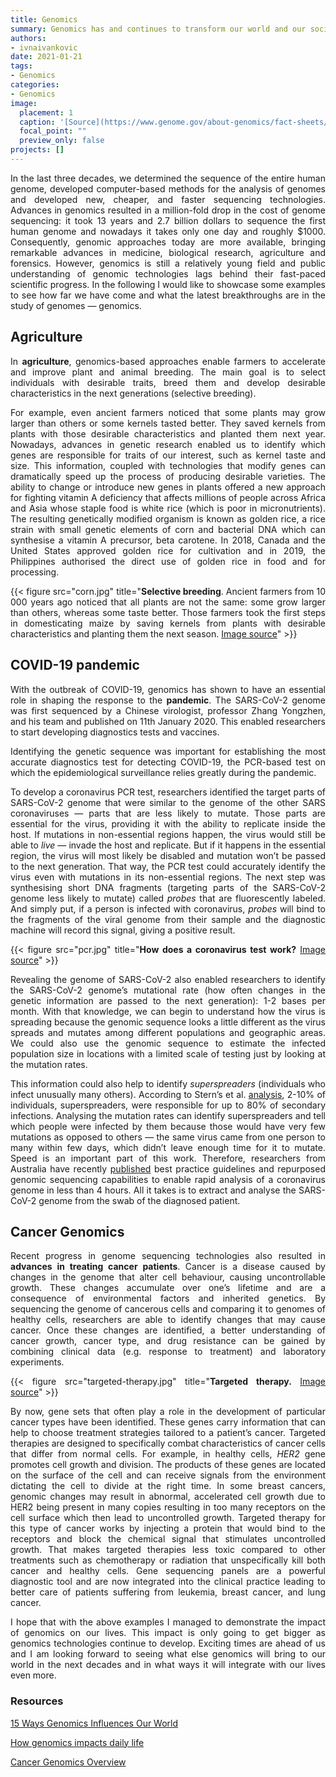 ```yaml
---
title: Genomics
summary: Genomics has and continues to transform our world and our society.  
authors: 
- ivnaivankovic
date: 2021-01-21
tags: 
- Genomics
categories:
- Genomics
image:
  placement: 1
  caption: '[Source](https://www.genome.gov/about-genomics/fact-sheets/A-Brief-Guide-to-Genomics)'
  focal_point: ""
  preview_only: false
projects: []
---
```

<div style="text-align: justify">

In the last three decades, we determined the sequence of the entire human genome, developed computer-based methods for the analysis of genomes and developed new, cheaper, and faster sequencing technologies. Advances in genomics resulted in a million-fold drop in the cost of genome sequencing: it took 13 years and 2.7 billion dollars to sequence the first human genome and nowadays it takes only one day and roughly $1000. Consequently, genomic approaches today are more available, bringing remarkable advances in medicine, biological research, agriculture and forensics. However, genomics is still a relatively young field and public understanding of genomic technologies lags behind their fast-paced scientific progress. In the following I would like to showcase some examples to see how far we have come and what the latest breakthroughs are in the study of genomes — genomics. 

## Agriculture

In **agriculture**, genomics-based approaches enable farmers to accelerate and improve plant and animal breeding. The main goal is to select individuals with desirable traits, breed them and develop desirable characteristics in the next generations (selective breeding).

For example, even ancient farmers noticed that some plants may grow larger than others or some kernels tasted better. They saved kernels from plants with those desirable characteristics and planted them next year. Nowadays, advances in genetic research enabled us to identify which genes are responsible for traits of our interest, such as kernel taste and size. This information, coupled with technologies that modify genes can dramatically speed up the process of producing desirable varieties. The ability to change or introduce new genes in plants offered a new approach for fighting vitamin A deficiency that affects millions of people across Africa and Asia whose staple food is white rice (which is poor in micronutrients). The resulting genetically modified organism is known as golden rice, a rice strain with small genetic elements of corn and bacterial DNA which can synthesise a vitamin A precursor, beta carotene. In 2018, Canada and the United States approved golden rice for cultivation and in 2019, the Philippines authorised the direct use of golden rice in food and for processing. 

{{< figure src="corn.jpg" title="**Selective breeding**. Ancient farmers from 10 000 years ago noticed that all plants are not the same: some grow larger than others, whereas some taste better. Those farmers took the first steps in domesticating maize by saving kernels from plants with desirable characteristics and planting them the next season. [Image source](https://twitter.com/croplifeintl/status/856843732003561473)" >}}

## COVID-19 pandemic

With the outbreak of COVID-19, genomics has shown to have an essential role in shaping the response to the **pandemic**. The SARS-CoV-2 genome was first sequenced by a Chinese virologist, professor Zhang Yongzhen, and his team and published on 11th January 2020. This enabled researchers to start developing diagnostics tests and vaccines.

Identifying the genetic sequence was important for establishing the most accurate diagnostics test for detecting COVID-19, the PCR-based test on which the epidemiological surveillance relies greatly during the pandemic.

To develop a coronavirus PCR test, researchers identified the target parts of SARS-CoV-2 genome that were similar to the genome of the other SARS coronaviruses — parts that are less likely to mutate. Those parts are essential for the virus, providing it with the ability to replicate inside the host. If mutations in non-essential regions happen, the virus would still be able to _live_ — invade the host and replicate. But if it happens in the essential region, the virus will most likely be disabled and mutation won’t be passed to the next generation. That way, the PCR test could accurately identify the virus even with mutations in its non-essential regions. The next step was synthesising short DNA fragments (targeting parts of the SARS-CoV-2 genome less likely to mutate) called _probes_ that are fluorescently labeled. And simply put, if a person is infected with coronavirus, _probes_ will bind to the fragments of the viral genome from their sample and the diagnostic machine will record this signal, giving a positive result. 

{{< figure src="pcr.jpg" title="**How does a coronavirus test work?** [Image source](https://edition.cnn.com/2020/03/24/asia/testing-coronavirus-science-intl-hnk/index.html)" >}}

Revealing the genome of SARS-CoV-2 also enabled researchers to identify the SARS-CoV-2 genome’s mutational rate (how often changes in the genetic information are passed to the next generation): 1-2 bases per month. With that knowledge, we can begin to understand how the virus is spreading because the genomic sequence looks a little different as the virus spreads and mutates among different populations and geographic areas. We could also use the genomic sequence to estimate the infected population size in locations with a limited scale of testing just by looking at the mutation rates.

This information could also help to identify _superspreaders_ (individuals who infect unusually many others). According to Stern’s et al. [analysis](https://www.nature.com/articles/s41467-020-19248-0), 2-10% of individuals, superspreaders, were responsible for up to 80% of secondary infections. Analysing the mutation rates can identify superspreaders and tell which people were infected by them because those would have very few mutations as opposed to others — the same virus came from one person to many within few days, which didn’t leave enough time for it to mutate. Speed is an important part of this work. Therefore, researchers from Australia have recently [published](https://www.nature.com/articles/s41467-020-20075-6) best practice guidelines and repurposed genomic sequencing capabilities to enable rapid analysis of a coronavirus genome in less than 4 hours. All it takes is to extract and analyse the SARS-CoV-2 genome from the swab of the diagnosed patient.

## Cancer Genomics

Recent progress in genome sequencing technologies also resulted in **advances in treating cancer patients**. Cancer is a disease caused by changes in the genome that alter cell behaviour, causing uncontrollable growth. These changes accumulate over one’s lifetime and are a consequence of environmental factors and inherited genetics. By sequencing the genome of cancerous cells and comparing it to genomes of healthy cells, researchers are able to identify changes that may cause cancer. Once these changes are identified, a better understanding of cancer growth, cancer type, and drug resistance can be gained by combining clinical data (e.g. response to treatment) and laboratory experiments.

{{< figure src="targeted-therapy.jpg" title="**Targeted therapy.** [Image source](http://www.novomics.com/eng/Research/precision.asp)" >}}

By now, gene sets that often play a role in the development of particular cancer types have been identified. These genes carry information that can help to choose treatment strategies tailored to a patient’s cancer. Targeted therapies are designed to specifically combat characteristics of cancer cells that differ from normal cells. For example, in healthy cells, _HER2_ gene promotes cell growth and division. The products of these genes are located on the surface of the cell and can receive signals from the environment dictating the cell to divide at the right time. In some breast cancers, genomic changes may result in abnormal, accelerated cell growth due to HER2 being present in many copies resulting in too many receptors on the cell surface which then lead to uncontrolled growth. Targeted therapy for this type of cancer works by injecting a protein that would bind to the receptors and block the chemical signal that stimulates uncontrolled growth. That makes targeted therapies less toxic compared to other treatments such as chemotherapy or radiation that unspecifically kill both cancer and healthy cells. Gene sequencing panels are a powerful diagnostic tool and are now integrated into the clinical practice leading to better care of patients suffering from leukemia, breast cancer, and lung cancer. 

I hope that with the above examples I managed to demonstrate the impact of genomics on our lives. This impact is only going to get bigger as genomics technologies continue to develop. Exciting times are ahead of us and I am looking forward to seeing what else genomics will bring to our world in the next decades and in what ways it will integrate with our lives even more.

### Resources
[15 Ways Genomics Influences Our World](https://www.genome.gov/dna-day/15-ways)

[How genomics impacts daily life](https://www.earlham.ac.uk/articles/how-genomics-impacts-daily-life)

[Cancer Genomics Overview](https://www.cancer.gov/about-nci/organization/ccg/cancer-genomics-overview)

</div>
